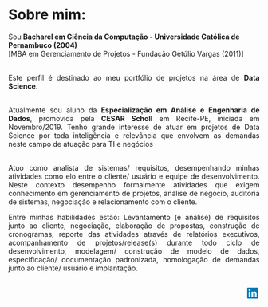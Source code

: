 <H1>Sobre mim:</H1> 

Sou <strong>Bacharel em Ciência da Computação - Universidade Católica de Pernambuco (2004)</strong><br />
[MBA em Gerenciamento de Projetos - Fundação Getúlio Vargas (2011)]

<div align="justify"><br />
Este perfil é destinado ao meu portfólio de projetos na área de <STRONG>Data Science</STRONG>.<br /><br />

Atualmente sou aluno da <STRONG>Especialização em Análise e Engenharia de Dados</STRONG>, promovida pela <STRONG>CESAR Scholl</STRONG> em Recife-PE, iniciada em Novembro/2019. Tenho grande interesse de atuar em projetos de Data Science por toda inteligência e relevância que envolvem as demandas neste campo de atuação para TI e negócios<br /><br />

Atuo como analista de sistemas/ requisitos, desempenhando minhas atividades como elo entre o cliente/ usuário e equipe de desenvolvimento. Neste contexto desempenho formalmente atividades que exigem conhecimento em gerenciamento de projetos, análise de negócio, auditoria de sistemas, negociação e relacionamento com o cliente.<br />

Entre minhas habilidades estão: Levantamento (e análise) de requisitos junto ao cliente, negociação, elaboração de propostas, construção de cronogramas, reporte das atividades através de relatórios executivos, acompanhamento de projetos/release(s) durante todo ciclo de desenvolvimento, modelagem/ construção de modelo de dados, especificação/ documentação padronizada, homologação de demandas junto ao cliente/ usuário e implantação.</div>

<div align="right"><br />
<a href="https://br.linkedin.com/in/cristiano-siqueira-p-de-santana-1678b724">
  <img src="logo_linkedin.png" width="25px" height="22px"/>
</a>
